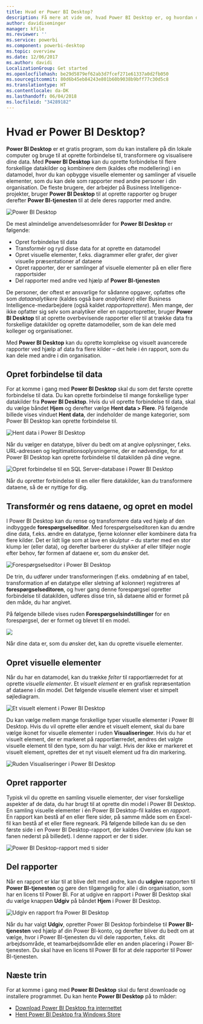 ```yaml
---
title: Hvad er Power BI Desktop?
description: Få mere at vide om, hvad Power BI Desktop er, og hvordan du kan komme i gang med at bruge det
author: davidiseminger
manager: kfile
ms.reviewer: ''
ms.service: powerbi
ms.component: powerbi-desktop
ms.topic: overview
ms.date: 12/06/2017
ms.author: davidi
LocalizationGroup: Get started
ms.openlocfilehash: be29d5879ef62ab3d7fcef271e61337a0d2fb050
ms.sourcegitcommit: 80d6b45eb84243e801b60b9038b9bff77c30d5c8
ms.translationtype: HT
ms.contentlocale: da-DK
ms.lasthandoff: 06/04/2018
ms.locfileid: "34289182"
---
```

# <a name="what-is-power-bi-desktop"></a>Hvad er Power BI Desktop?

**Power BI Desktop** er et gratis program, som du kan installere på din lokale computer og bruge til at oprette forbindelse til, transformere og visualisere dine data. Med **Power BI Desktop** kan du oprette forbindelse til flere forskellige datakilder og kombinere dem (kaldes ofte modellering) i en datamodel, hvor du kan opbygge visuelle elementer og samlinger af visuelle elementer, som du kan dele som rapporter med andre personer i din organisation. De fleste brugere, der arbejder på Business Intelligence-projekter, bruger **Power BI Desktop** til at oprette rapporter og bruger derefter **Power BI-tjenesten** til at dele deres rapporter med andre.

![Power BI Desktop](media/desktop-what-is-desktop/what-is-desktop_01.png)

De mest almindelige anvendelsesområder for **Power BI Desktop** er følgende:

* Opret forbindelse til data
* Transformér og ryd disse data for at oprette en datamodel
* Opret visuelle elementer, f.eks. diagrammer eller grafer, der giver visuelle præsentationer af dataene
* Opret rapporter, der er samlinger af visuelle elementer på en eller flere rapportsider
* Del rapporter med andre ved hjælp af **Power BI-tjenesten**

De personer, der oftest er ansvarlige for sådanne opgaver, opfattes ofte som *dataanalytikere* (kaldes også bare *analytikere*) eller Business Intelligence-medarbejdere (også kaldet *rapportoprettere*). Men mange, der ikke opfatter sig selv som analytiker eller en rapportopretter, bruger **Power BI Desktop** til at oprette overbevisende rapporter eller til at trække data fra forskellige datakilder og oprette datamodeller, som de kan dele med kolleger og organisationer.

Med **Power BI Desktop** kan du oprette komplekse og visuelt avancerede rapporter ved hjælp af data fra flere kilder – det hele i én rapport, som du kan dele med andre i din organisation. 

## <a name="connect-to-data"></a>Opret forbindelse til data
For at komme i gang med **Power BI Desktop** skal du som det første oprette forbindelse til data. Du kan oprette forbindelse til mange forskellige typer datakilder fra **Power BI Desktop**. Hvis du vil oprette forbindelse til data, skal du vælge båndet **Hjem** og derefter vælge **Hent data > Flere**. På følgende billede vises vinduet **Hent data**, der indeholder de mange kategorier, som Power BI Desktop kan oprette forbindelse til.

![Hent data i Power BI Desktop](media/desktop-what-is-desktop/what-is-desktop_02.png)

Når du vælger en datatype, bliver du bedt om at angive oplysninger, f.eks. URL-adressen og legitimationsoplysningerne, der er nødvendige, for at Power BI Desktop kan oprette forbindelse til datakilden på dine vegne.

![Opret forbindelse til en SQL Server-database i Power BI Desktop](media/desktop-what-is-desktop/what-is-desktop_03.png)

Når du opretter forbindelse til en eller flere datakilder, kan du transformere dataene, så de er nyttige for dig.

## <a name="transform-and-clean-data-create-a-model"></a>Transformér og rens dataene, og opret en model

I Power BI Desktop kan du rense og transformere data ved hjælp af den indbyggede **forespørgselseditor**. Med forespørgselseditoren kan du ændre dine data, f.eks. ændre en datatype, fjerne kolonner eller kombinere data fra flere kilder. Det er lidt lige som at lave en skulptur – du starter med en stor klump ler (eller data), og derefter barberer du stykker af eller tilføjer nogle efter behov, før formen af dataene er, som du ønsker det. 

![Forespørgselseditor i Power BI Desktop](media/desktop-getting-started/designer_gsg_editquery.png)

De trin, du udfører under transformeringen (f.eks. omdøbning af en tabel, transformation af en datatype eller sletning af kolonner) registreres af **forespørgselseditoren**, og hver gang denne forespørgsel opretter forbindelse til datakilden, udføres disse trin, så dataene altid er formet på den måde, du har angivet.

På følgende billede vises ruden **Forespørgselsindstillinger** for en forespørgsel, der er formet og blevet til en model.

 ![](media/desktop-getting-started/shapecombine_querysettingsfinished.png)

Når dine data er, som du ønsker det, kan du oprette visuelle elementer. 

## <a name="create-visuals"></a>Opret visuelle elementer 

Når du har en datamodel, kan du trække *felter* til rapportlærredet for at oprette *visuelle elementer*. Et *visuelt element* er en grafisk repræsentation af dataene i din model. Det følgende visuelle element viser et simpelt søjlediagram. 

![Et visuelt element i Power BI Desktop](media/desktop-what-is-desktop/what-is-desktop_04.png)

Du kan vælge mellem mange forskellige typer visuelle elementer i Power BI Desktop. Hvis du vil oprette eller ændre et visuelt element, skal du bare vælge ikonet for visuelle elementer i ruden **Visualiseringer**. Hvis du har et visuelt element, der er markeret på rapportlærredet, ændres det valgte visuelle element til den type, som du har valgt. Hvis der ikke er markeret et visuelt element, oprettes der et nyt visuelt element ud fra din markering.

![Ruden Visualiseringer i Power BI Desktop](media/desktop-what-is-desktop/what-is-desktop_05.png)

## <a name="create-reports"></a>Opret rapporter

Typisk vil du oprette en samling visuelle elementer, der viser forskellige aspekter af de data, du har brugt til at oprette din model i Power BI Desktop. En samling visuelle elementer i én Power BI Desktop-fil kaldes en *rapport*. En rapport kan bestå af en eller flere sider, på samme måde som en Excel-fil kan bestå af et eller flere regneark. På følgende billede kan du se den første side i en Power BI Desktop-rapport, der kaldes Overview (du kan se fanen nederst på billedet). I denne rapport er der ti sider.

![Power BI Desktop-rapport med ti sider](media/desktop-what-is-desktop/what-is-desktop_01.png)

## <a name="share-reports"></a>Del rapporter

Når en rapport er klar til at blive delt med andre, kan du **udgive** rapporten til **Power BI-tjenesten** og gøre den tilgængelig for alle i din organisation, som har en licens til Power BI. For at udgive en rapport i Power BI Desktop skal du vælge knappen **Udgiv** på båndet **Hjem** i Power BI Desktop.

![Udgiv en rapport fra Power BI Desktop](media/desktop-what-is-desktop/what-is-desktop_06.png)

Når du har valgt **Udgiv**, opretter Power BI Desktop forbindelse til **Power BI-tjenesten** ved hjælp af din Power BI-konto, og derefter bliver du bedt om at vælge, hvor i Power BI-tjenesten du vil dele rapporten, f.eks. dit arbejdsområde, et teamarbejdsområde eller en anden placering i Power BI-tjenesten. Du skal have en licens til Power BI for at dele rapporter til Power BI-tjenesten.


## <a name="next-steps"></a>Næste trin

For at komme i gang med **Power BI Desktop** skal du først downloade og installere programmet. Du kan hente **Power BI Desktop** på to måder:

* [Download Power BI Desktop fra internettet](desktop-get-the-desktop.md)
* [Hent Power BI Desktop fra Windows Store](http://aka.ms/pbidesktopstore)
